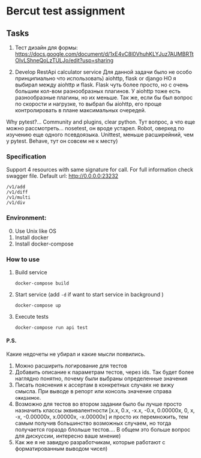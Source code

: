 # Bercut test assignment

## Tasks

1) Тест дизайн для формы:
https://docs.google.com/document/d/1xE4vC8l0VhuhKLYJuz7AUMBRTtOIvLShneQoLzTULJo/edit?usp=sharing

2) Develop RestApi calculator service
Для данной задачи было не особо принципиально что использовать) aiohttp, flask or django
НО я выбирал между aiohttp и flask. Flask чуть более просто, но с очень большим кол-вом
разнообразных плагинов. У aiohttp тоже есть разнообразные плагины, но их меньше. Так же, если бы был вопрос по скорости и нагрузке, 
то выбрал бы aiohttp, его проще контролировать в плане максимальных очередей.

Why pytest?... Community and plugins, clear python. Тут вопрос, а что еще можно рассмотреть... nosetest, он вроде устарел. 
Robot, оверхед по изучению еще одного псевдоязыка. Unittest, меньше расширейний, чем у pytest. Behave, тут он совсем не к месту)

### Specification
Support 4 resources with same signature for call. For full information check swagger file. Default url: http://0.0.0.0:23232
```
/v1/add
/v1/diff
/v1/multi
/v1/div
```

### Environment:
0) Use Unix like OS
1) Install docker
2) Install docker-compose

### How to use
1) Build service
    ```
    docker-compose build
    ```
2) Start service (add `-d` if want to start service in background )
    ```
    docker-compose up
    ```
3) Execute tests
    ```
    docker-compose run api test
    ```

#### P.S.
Какие недочеты не убирал и какие мысли появились.
1) Можно расширить логирование для тестов
2) Добавить описание к параметрам тестов, через ids. Так будет более наглядно понятно, 
почему были выбраны определенные значения
3) Писать пояснения к ассертам в конкретных случаях не вижу смысла. При выводе в репорт или консоль значение справа `ожидаемое`.
4) Возможно для тестов во втором задании было бы лучше просто назначить классы эквивалентности
[x.x, 0.x, -x.x, -0.x, 0.00000x, 0, x, -x, -0.00000x, x.00000x, -x.00000x] и просто их перемножить, 
тем самым получив большинство возможных случаем, но тогда получается гораздо блольше тестов.... 
В общем это больше 
вопрос для дискуссии, интересно ваше мнение)
5) Как же я не завидую разработчикам, которые работают с форматированным выводом чисел)
